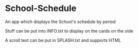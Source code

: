 # School-Schedule
An app which displays the School's schedule by period

Stuff can be put into INFO.txt to display on the cards on the side 

A scroll text can be put in SPLASH.txt and supports HTML
